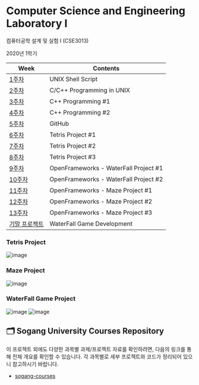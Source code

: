 # Computer Science and Engineering Laboratory I
컴퓨터공학 설계 및 실험 I (CSE3013)

2020년 1학기

| Week                              | Contents                              |
| --------------------------------- | ------------------------------------- |
| [1주차](/01주차)                  | UNIX Shell Script                     |
| [2주차](/02주차)                  | C/C++ Programming in UNIX             |
| [3주차](/03주차)                  | C++ Programming #1                    |
| [4주차](/04주차)                  | C++ Programming #2                    |
| [5주차](/05주차)                  | GitHub                                |
| [6주차](/06주차)                  | Tetris Project #1                     |
| [7주차](/07주차)                  | Tetris Project #2                     |
| [8주차](/08주차)                  | Tetris Project #3                     |
| [9주차](/09주차)                  | OpenFrameworks - WaterFall Project #1 |
| [10주차](/10주차)                 | OpenFrameworks - WaterFall Project #2 |
| [11주차](/11주차)                 | OpenFrameworks - Maze Project #1      |
| [12주차](/12주차)                 | OpenFrameworks - Maze Project #2      |
| [13주차](/13주차)                 | OpenFrameworks - Maze Project #3      |
| [기말 프로젝트](/기말%20프로젝트) | WaterFall Game Development            |

### Tetris Project
![image](https://user-images.githubusercontent.com/48401272/103133967-f5828880-46f0-11eb-83aa-6f87338c92e4.png)

### Maze Project
![image](https://user-images.githubusercontent.com/48401272/103134008-43978c00-46f1-11eb-98f5-b455faa81866.png)

### WaterFall Game Project
![image](https://user-images.githubusercontent.com/48401272/103134036-6a55c280-46f1-11eb-8257-4755259bd015.png)
![image](https://user-images.githubusercontent.com/48401272/103134040-72adfd80-46f1-11eb-8a6c-49a2ee842fae.png)

## 🗂️ Sogang University Courses Repository

이 프로젝트 외에도 다양한 과목별 과제/프로젝트 자료를 확인하려면, 다음의 링크를 통해 전체 개요를 확인할 수 있습니다. 각 과목별로 세부 프로젝트와 코드가 정리되어 있으니 참고하시기 바랍니다.

- [sogang-courses](https://github.com/kevink1113/sogang-univ-courses)
